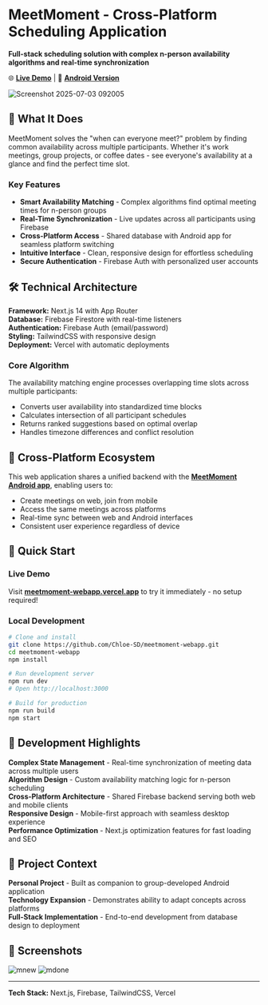 # MeetMoment - Cross-Platform Scheduling Application

**Full-stack scheduling solution with complex n-person availability algorithms and real-time synchronization**

🌐 **[Live Demo](https://meetmoment-webapp.vercel.app/)** | 📱 **[Android Version](https://github.com/Chloe-SD/MeetMoment)**

![Screenshot 2025-07-03 092005](https://github.com/user-attachments/assets/551a23aa-5c94-4a02-a920-2d806dfa26da)

## 🚀 What It Does

MeetMoment solves the "when can everyone meet?" problem by finding common availability across multiple participants. Whether it's work meetings, group projects, or coffee dates - see everyone's availability at a glance and find the perfect time slot.

### Key Features
- **Smart Availability Matching** - Complex algorithms find optimal meeting times for n-person groups
- **Real-Time Synchronization** - Live updates across all participants using Firebase
- **Cross-Platform Access** - Shared database with Android app for seamless platform switching
- **Intuitive Interface** - Clean, responsive design for effortless scheduling
- **Secure Authentication** - Firebase Auth with personalized user accounts

## 🛠️ Technical Architecture

**Framework:** Next.js 14 with App Router  
**Database:** Firebase Firestore with real-time listeners  
**Authentication:** Firebase Auth (email/password)  
**Styling:** TailwindCSS with responsive design  
**Deployment:** Vercel with automatic deployments  

### Core Algorithm
The availability matching engine processes overlapping time slots across multiple participants:
- Converts user availability into standardized time blocks
- Calculates intersection of all participant schedules  
- Returns ranked suggestions based on optimal overlap
- Handles timezone differences and conflict resolution

## 📱 Cross-Platform Ecosystem

This web application shares a unified backend with the **[MeetMoment Android app](https://github.com/Chloe-SD/MeetMoment)**, enabling users to:
- Create meetings on web, join from mobile
- Access the same meetings across platforms
- Real-time sync between web and Android interfaces
- Consistent user experience regardless of device

## 🚀 Quick Start

### Live Demo
Visit **[meetmoment-webapp.vercel.app](https://meetmoment-webapp.vercel.app/)** to try it immediately - no setup required!

### Local Development
```bash
# Clone and install
git clone https://github.com/Chloe-SD/meetmoment-webapp.git
cd meetmoment-webapp
npm install

# Run development server
npm run dev
# Open http://localhost:3000

# Build for production
npm run build
npm start
```

## 🎯 Development Highlights

**Complex State Management** - Real-time synchronization of meeting data across multiple users  
**Algorithm Design** - Custom availability matching logic for n-person scheduling  
**Cross-Platform Architecture** - Shared Firebase backend serving both web and mobile clients  
**Responsive Design** - Mobile-first approach with seamless desktop experience  
**Performance Optimization** - Next.js optimization features for fast loading and SEO  

## 🔗 Project Context

**Personal Project** - Built as companion to group-developed Android application  
**Technology Expansion** - Demonstrates ability to adapt concepts across platforms  
**Full-Stack Implementation** - End-to-end development from database design to deployment  

## 📸 Screenshots
![mnew](https://github.com/user-attachments/assets/0e2d34fd-e3f4-4ba9-a151-f5702bebeec7)
![mdone](https://github.com/user-attachments/assets/2acbd802-6037-4745-be46-5323efe7b340)


---

**Tech Stack:** Next.js, Firebase, TailwindCSS, Vercel
